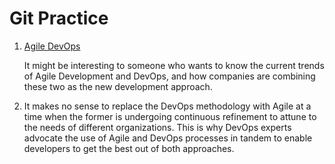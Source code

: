 # Git Practice
1. [Agile DevOps](https://www.toolbox.com/tech/devops/articles/why-agile-devops-is-now-the-default-standard-for-software-development/) 

    It might be interesting to someone who wants to know the current trends of Agile Development and DevOps, and how companies are combining these two as the new development approach.

2. It makes no sense to replace the DevOps methodology with Agile at a time when the former is undergoing continuous refinement to attune to the needs of different organizations. This is why DevOps experts advocate the use of Agile and DevOps processes in tandem to enable developers to get the best out of both approaches. 
